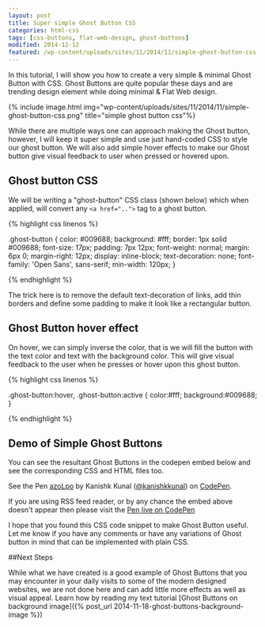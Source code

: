 ```yaml
---
layout: post
title: Super simple Ghost Button CSS
categories: html-css
tags: [css-buttons, flat-web-design, ghost-buttons]
modified: 2014-12-12
featured: /wp-content/uploads/sites/11/2014/11/simple-ghost-button-css.png
---
```


In this tutorial, I will show you how to create a very simple &amp; minimal Ghost Button with CSS. Ghost Buttons are quite popular these days and are trending design element while doing minimal &amp; Flat Web design.

{% include image.html img="wp-content/uploads/sites/11/2014/11/simple-ghost-button-css.png" title="simple ghost button css"%}


While there are multiple ways one can approach making the Ghost button, however, I will keep it super simple and use just hand-coded CSS to style our ghost button. We will also add simple hover effects to make our Ghost button give visual feedback to user when pressed or hovered upon.

<h2>Ghost button CSS</h2>

We will be writing a "ghost-button" CSS class (shown below) which when applied, will convert any `<a href="..">` tag to a ghost button.

{% highlight css linenos %}

.ghost-button {
     color: #009688;
     background: #fff;
     border: 1px solid #009688;
     font-size: 17px;
     padding: 7px 12px;
     font-weight: normal;
     margin: 6px 0;
     margin-right: 12px;
     display: inline-block;
     text-decoration: none;
     font-family: 'Open Sans', sans-serif;
     min-width: 120px;
}

{% endhighlight %}

The trick here is to remove the default text-decoration of links, add thin borders and define some padding to make it look like a rectangular button. 

## Ghost Button hover effect
On hover, we can simply inverse the color, that is we will fill the button with the text color and text with the background color. This will give visual feedback to the user when he presses or hover upon this ghost button.

{% highlight css linenos %}

.ghost-button:hover, .ghost-button:active {
    color:#fff;
    background:#009688;
}

{% endhighlight %}

## Demo of Simple Ghost Buttons

You can see the resultant Ghost Buttons in the codepen embed below and see the corresponding CSS and HTML files too.

<div class="embed">
    <p class="codepen" data-default-tab="result" data-slug-hash="azoLpo" data-theme-id="0" data-height="268" data-user="kanishkkunal">See the Pen <a href="http://codepen.io/kanishkkunal/pen/azoLpo/">azoLpo</a> by Kanishk Kunal (<a href="http://codepen.io/kanishkkunal">@kanishkkunal</a>) on <a href="http://codepen.io">CodePen</a>.</p>
    <script src="//assets.codepen.io/assets/embed/ei.js" async=""></script>
</div>

If you are using RSS feed reader, or by any chance the embed above doesn't appear then please visit the <a href="http://codepen.io/kanishkkunal/pen/azoLpo/" target="_blank">Pen live on CodePen</a>

I hope that you found this CSS code snippet to make Ghost Button useful. Let me know if you have any comments or have any variations of Ghost button in mind that can be implemented with plain CSS.

##Next Steps

While what we have created is a good example of Ghost Buttons that you may encounter in your daily visits to some of the modern designed websites, we are not done here and can add little more effects as well as visual appeal. Learn how by reading my text tutorial [Ghost Buttons on background image]({% post_url 2014-11-18-ghost-buttons-background-image %})
